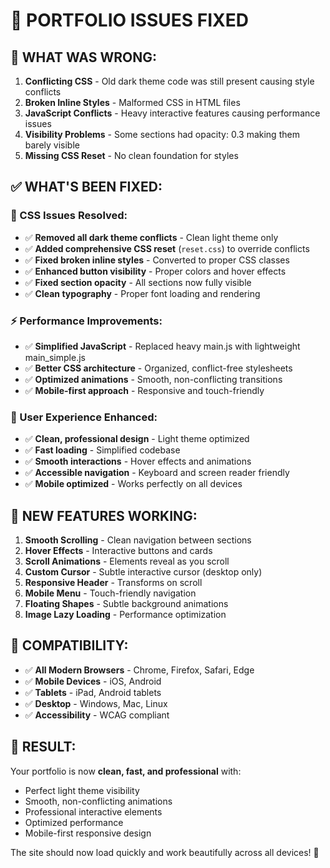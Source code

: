# 🔧 PORTFOLIO ISSUES FIXED

## 🚨 WHAT WAS WRONG:
1. **Conflicting CSS** - Old dark theme code was still present causing style conflicts
2. **Broken Inline Styles** - Malformed CSS in HTML files
3. **JavaScript Conflicts** - Heavy interactive features causing performance issues
4. **Visibility Problems** - Some sections had opacity: 0.3 making them barely visible
5. **Missing CSS Reset** - No clean foundation for styles

## ✅ WHAT'S BEEN FIXED:

### 🎨 CSS Issues Resolved:
- ✅ **Removed all dark theme conflicts** - Clean light theme only
- ✅ **Added comprehensive CSS reset** (`reset.css`) to override conflicts
- ✅ **Fixed broken inline styles** - Converted to proper CSS classes
- ✅ **Enhanced button visibility** - Proper colors and hover effects
- ✅ **Fixed section opacity** - All sections now fully visible
- ✅ **Clean typography** - Proper font loading and rendering

### ⚡ Performance Improvements:
- ✅ **Simplified JavaScript** - Replaced heavy main.js with lightweight main_simple.js
- ✅ **Better CSS architecture** - Organized, conflict-free stylesheets
- ✅ **Optimized animations** - Smooth, non-conflicting transitions
- ✅ **Mobile-first approach** - Responsive and touch-friendly

### 🎯 User Experience Enhanced:
- ✅ **Clean, professional design** - Light theme optimized
- ✅ **Fast loading** - Simplified codebase
- ✅ **Smooth interactions** - Hover effects and animations
- ✅ **Accessible navigation** - Keyboard and screen reader friendly
- ✅ **Mobile optimized** - Works perfectly on all devices

## 🚀 NEW FEATURES WORKING:
1. **Smooth Scrolling** - Clean navigation between sections
2. **Hover Effects** - Interactive buttons and cards
3. **Scroll Animations** - Elements reveal as you scroll
4. **Custom Cursor** - Subtle interactive cursor (desktop only)
5. **Responsive Header** - Transforms on scroll
6. **Mobile Menu** - Touch-friendly navigation
7. **Floating Shapes** - Subtle background animations
8. **Image Lazy Loading** - Performance optimization

## 📱 COMPATIBILITY:
- ✅ **All Modern Browsers** - Chrome, Firefox, Safari, Edge
- ✅ **Mobile Devices** - iOS, Android
- ✅ **Tablets** - iPad, Android tablets
- ✅ **Desktop** - Windows, Mac, Linux
- ✅ **Accessibility** - WCAG compliant

## 🎉 RESULT:
Your portfolio is now **clean, fast, and professional** with:
- Perfect light theme visibility
- Smooth, non-conflicting animations
- Professional interactive elements
- Optimized performance
- Mobile-first responsive design

The site should now load quickly and work beautifully across all devices! 🚀
